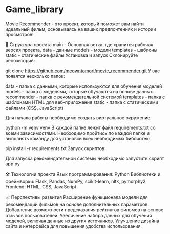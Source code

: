 # Game_library
Movie Recommender - это проект, который поможет вам найти идеальный фильм, основываясь на ваших предпочтениях и истории просмотров!

📂 Структура проекта
main - Основная ветка, где хранится рабочая версия проекта.
data - данные
models - модели
templates - шаблоны
static - статические файлы
Установка и запуск
Склонируйте репозиторий:

git clone https://github.com/meowntomori/movie_recommender.git
У вас появятся несколько папок:

data - папка с данными, которые используются для обучения моделей models - папка с моделями, которые обучаются на основе данных recommender - папка с рекомендательной системой templates - папка с шаблонами HTML для веб-приложения static - папка с статическими файлами (CSS, JavaScript)

Для начала работы необходимо создать виртуальное окружение:

python -m venv venv
В каждой папке лежит файл requirements.txt со всеми зависимостями. Необходимо пройтись по каждой папке и выполнять команду для установки всех необходимых библиотек:

pip install -r requirements.txt
Запуск скриптов:

Для запуска рекомендательной системы необходимо запустить скрипт app.py

🛠️ Технологии проекта
Язык программирования: Python Библиотеки и фреймворки: Flask, Pandas, NumPy, scikit-learn, nltk, pymorphy2 Frontend: HTML, CSS, JavaScript

📈 Перспективы развития
Расширение функционала модели для рекомендаций фильмов на основе дополнительных параметров. Добавление возможности предсказания рейтингов фильмов на основе отзывов пользователей. Увеличение набора данных для обучения моделей, включая данные из других источников. Улучшение дизайна сайта и интерфейса для повышения удобства использования.
